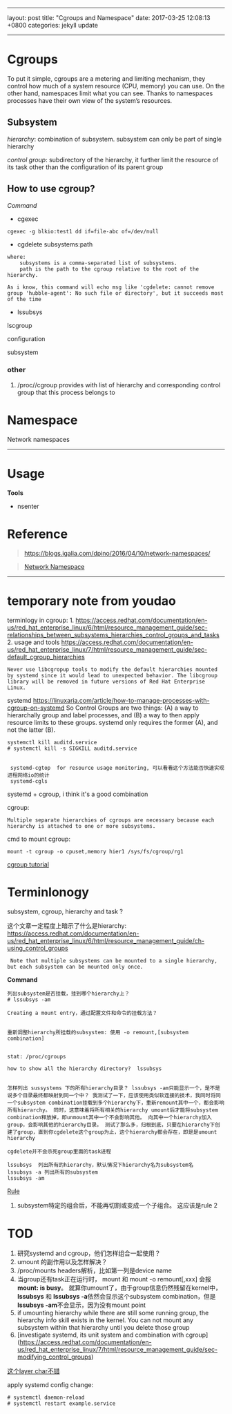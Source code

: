 

---

layout: post
title:  "Cgroups and Namespace"
date:   2017-03-25 12:08:13 +0800
categories: jekyll update

---

# Cgroups

To put it simple, cgroups are a metering and limiting mechanism, they control 
how much of a system resource (CPU, memory) you can use. On the other hand, 
namespaces limit what you can see. Thanks to namespaces processes have their 
own view of the system’s resources.

## Subsystem

*hierarchy*: combination of subsystem. subsystem can only be part of single hierarchy

*control group*: subdirectory of the hierarchy, it further limit the resource of its task other than the configuration of its parent group


## How to use cgroup?

*Command*

- cgexec
```
cgexec -g blkio:test1 dd if=file-abc of=/dev/null
```

- cgdelete subsystems:path
```
where:
    subsystems is a comma‑separated list of subsystems.
    path is the path to the cgroup relative to the root of the hierarchy.

As i know, this command will echo msg like 'cgdelete: cannot remove group 'hubble-agent': No such file or directory', but it succeeds most of the time
```

- lssubsys

lscgroup

configuration

subsystem


### other

1. /proc/<pid>/cgroup provides with list of hierarchy and corresponding control group that this process belongs to


# Namespace

Network namespaces



---


# Usage

**Tools**
- nsenter


# Reference

> https://blogs.igalia.com/dpino/2016/04/10/network-namespaces/

> [Network Namespace](http://cizixs.com/2017/02/10/network-virtualization-network-namespace)









---

# temporary note from youdao




terminlogy in cgroup:
    1. https://access.redhat.com/documentation/en-us/red_hat_enterprise_linux/6/html/resource_management_guide/sec-relationships_between_subsystems_hierarchies_control_groups_and_tasks
    2. usage and tools
    https://access.redhat.com/documentation/en-us/red_hat_enterprise_linux/7/html/resource_management_guide/sec-default_cgroup_hierarchies
    
    
    
    Never use libcgropup tools to modify the default hierarchies mounted by systemd since it would lead to unexpected behavior. The libcgroup library will be removed in future versions of Red Hat Enterprise Linux. 


systemd  https://linuxaria.com/article/how-to-manage-processes-with-cgroup-on-systemd 
    So Control Groups are two things: (A) a way to hierarchally group and label processes, and (B) a way to then apply resource limits to these groups. systemd only requires the former (A), and not the latter (B).
    
    systemctl kill auditd.service
    # systemctl kill -s SIGKILL auditd.service
    
    
     systemd-cgtop  for resource usage monitoring, 可以看看这个方法能否快速实现进程网络io的统计
     systemd-cgls


systemd + cgroup, i think it's a good combination


cgroup:
```
Multiple separate hierarchies of cgroups are necessary because each hierarchy is attached to one or more subsystems.
```


cmd to mount cgroup:
```
mount -t cgroup -o cpuset,memory hier1 /sys/fs/cgroup/rg1
```

[cgroup tutorial](https://access.redhat.com/documentation/en-us/red_hat_enterprise_linux/6/html/resource_management_guide/sec-relationships_between_subsystems_hierarchies_control_groups_and_tasks)




# Terminlonogy

subsystem, cgroup, hierarchy and task ?

这个文章一定程度上暗示了什么是hierarchy: https://access.redhat.com/documentation/en-us/red_hat_enterprise_linux/6/html/resource_management_guide/ch-using_control_groups
```
 Note that multiple subsystems can be mounted to a single hierarchy, but each subsystem can be mounted only once. 
```

**Command**
```
列出subsystem是否挂载，挂到哪个hierarchy上？
# lssubsys -am

Creating a mount entry，通过配置文件和命令的挂载方法？


重新调整hierarchy所挂载的subsystem: 使用 -o remount,[subsystem combination]


stat: /proc/cgroups

how to show all the hierarchy directory?  lssubsys


怎样列出 sussystems 下的所有hierarchy目录？ lssubsys -am只能显示一个，是不是说多个目录最终都映射到同一个中？ 我测试了一下，应该使用类似软连接的技术，我同时将同一个subsystem combination挂载到多个hierarchy下，重新remount其中一个，都会影响所有hierarchy。 同时，这意味着将所有相关的hierarchy umount后才能将subsystem combination释放掉，即unmount其中一个不会影响其他。 向其中一个hierarchy加入group，会影响其他的hierarchy目录。 测试了那么多，归根到底，只要在hierarchy下创建了group，直到你cgdelete这个group为止，这个hierarchy都会存在，即是是umount hierarchy

cgdelete并不会杀死group里面的task进程

lssubsys  列出所有的hierarchy，默认情况下hierarchy名为subsystem名
lssubsys -a 列出所有的subsystem
lssubsys -am
```

[Rule](https://access.redhat.com/documentation/en-us/red_hat_enterprise_linux/6/html/resource_management_guide/sec-relationships_between_subsystems_hierarchies_control_groups_and_tasks)

1. subsystem特定的组合后，不能再切割或变成一个子组合。  这应该是rule 2


# TOD

1. 研究systemd and cgroup，他们怎样组合一起使用？
2. umount <hierarchy>的副作用以及怎样解决？
3. /proc/mounts  headers解析，比如第一列是device name
4. 当group还有task正在运行时， mount 和 mount -o remount[,xxx] 会报 **mount: <hierarchy dir> is busy**。 就算你umount了，由于group信息仍然残留在kernel中，**lssubsys** 和 **lssubsys -a**依然会显示这个subsystem combination，但是 **lssubsys -am**不会显示，因为没有mount point
5. if umounting hierarchy while there are still some running group, the hierarchy info skill exists in the kernel. You can not mount any subsystem within that hierarchy until you delete those group
6. [investigate systemd, its unit system and combination with cgroup] (https://access.redhat.com/documentation/en-us/red_hat_enterprise_linux/7/html/resource_management_guide/sec-modifying_control_groups)

[这个layer char不错](https://en.wikipedia.org/wiki/Systemd)

apply systemd config change:
```
# systemctl daemon-reload
# systemctl restart example.service
```
